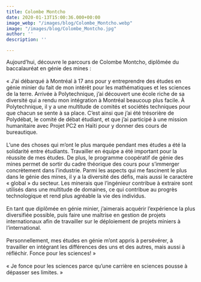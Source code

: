 ```yaml
---
title: Colombe Montcho
date: 2020-01-13T15:00:36.000+00:00
image_webp: "/images/blog/Colombe_Montcho.webp"
image: "/images/blog/Colombe_Montcho.jpg"
author: ''
description: ''

---
```

Aujourd’hui, découvre le parcours de Colombe Montcho, diplômée du baccalauréat en génie des mines : ⠀  
⠀⠀⠀⠀⠀⠀⠀⠀⠀  
« J’ai débarqué à Montréal à 17 ans pour y entreprendre des études en génie minier du fait de mon intérêt pour les mathématiques et les sciences de la terre. Arrivée à Polytechnique, j’ai découvert une école riche de sa diversité qui a rendu mon intégration à Montréal beaucoup plus facile. À Polytechnique, il y a une multitude de comités et sociétés techniques pour que chacun se sente à sa place. C’est ainsi que j’ai été trésorière de Polydébat, le comité de débat étudiant, et que j’ai participé à une mission humanitaire avec Projet PC2 en Haïti pour y donner des cours de bureautique.  
⠀⠀⠀⠀⠀⠀⠀⠀⠀  
L’une des choses qui m’ont le plus marquée pendant mes études a été la solidarité entre étudiants. Travailler en équipe a été important pour la réussite de mes études. De plus, le programme coopératif de génie des mines permet de sortir du cadre théorique des cours pour s’immerger concrètement dans l’industrie. Parmi les aspects qui me fascinent le plus dans le génie des mines, il y a la diversité des défis, mais aussi le caractère « global » du secteur. Les minerais que l’ingénieur contribue à extraire sont utilisés dans une multitude de domaines, ce qui contribue au progrès technologique et rend plus agréable la vie des individus.  
⠀⠀⠀⠀⠀⠀⠀⠀⠀  
En tant que diplômée en génie minier, j’aimerais acquérir l’expérience la plus diversifiée possible, puis faire une maîtrise en gestion de projets internationaux afin de travailler sur le déploiement de projets miniers à l’international.   
⠀⠀⠀⠀⠀⠀⠀⠀⠀  
Personnellement, mes études en génie m’ont appris à persévérer, à travailler en intégrant les différences des uns et des autres, mais aussi à réfléchir. Fonce pour les sciences! »  
⠀⠀⠀⠀⠀⠀⠀⠀⠀  
« Je fonce pour les sciences parce qu’une carrière en sciences pousse à dépasser ses limites. »  
⠀⠀⠀⠀⠀⠀⠀⠀⠀